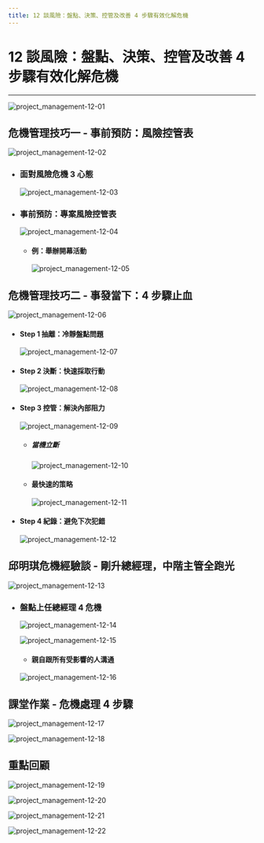 ```yaml
---
title: 12 談風險：盤點、決策、控管及改善 4 步驟有效化解危機
---
```

 
# 12 談風險：盤點、決策、控管及改善 4 步驟有效化解危機
---

![project_management-12-01](/public/docFubon/project_management/project_management-12-01.png)

## 危機管理技巧一 - 事前預防：風險控管表
  ![project_management-12-02](/public/docFubon/project_management/project_management-12-02.png)

  - ### 面對風險危機 3 心態
    ![project_management-12-03](/public/docFubon/project_management/project_management-12-03.png)

  - ### 事前預防：專案風險控管表
    ![project_management-12-04](/public/docFubon/project_management/project_management-12-04.png)

    - #### 例：舉辦開幕活動
      ![project_management-12-05](/public/docFubon/project_management/project_management-12-05.png)

## 危機管理技巧二 - 事發當下：4 步驟止血
  ![project_management-12-06](/public/docFubon/project_management/project_management-12-06.png)

  - #### Step 1 抽離：冷靜盤點問題
    ![project_management-12-07](/public/docFubon/project_management/project_management-12-07.png)

  - #### Step 2 決斷：快速採取行動
    ![project_management-12-08](/public/docFubon/project_management/project_management-12-08.png)

  - #### Step 3 控管：解決內部阻力
    ![project_management-12-09](/public/docFubon/project_management/project_management-12-09.png)

    - ##### 當機立斷
      ![project_management-12-10](/public/docFubon/project_management/project_management-12-10.png)

    - #### 最快速的策略
      ![project_management-12-11](/public/docFubon/project_management/project_management-12-11.png)
  
  - #### Step 4 紀錄：避免下次犯錯 
    ![project_management-12-12](/public/docFubon/project_management/project_management-12-12.png)

## 邱明琪危機經驗談 - 剛升總經理，中階主管全跑光
  ![project_management-12-13](/public/docFubon/project_management/project_management-12-13.png)

  - ### 盤點上任總經理 4 危機
    ![project_management-12-14](/public/docFubon/project_management/project_management-12-14.png)
 
    ![project_management-12-15](/public/docFubon/project_management/project_management-12-15.png)

    - #### 親自跟所有受影響的人溝通
    ![project_management-12-16](/public/docFubon/project_management/project_management-12-16.png)

## 課堂作業 - 危機處理 4 步驟
  ![project_management-12-17](/public/docFubon/project_management/project_management-12-17.png)

  ![project_management-12-18](/public/docFubon/project_management/project_management-12-18.png)

## 重點回顧
  ![project_management-12-19](/public/docFubon/project_management/project_management-12-19.png)

  ![project_management-12-20](/public/docFubon/project_management/project_management-12-20.png)

  ![project_management-12-21](/public/docFubon/project_management/project_management-12-21.png)

  ![project_management-12-22](/public/docFubon/project_management/project_management-12-22.png)